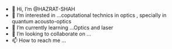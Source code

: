 - 👋 Hi, I’m @HAZRAT-SHAH
- 👀 I’m interested in ...coputational technics in optics , specially in quantum acousto-optics
- 🌱 I’m currently learning ...Optics and laser
- 💞️ I’m looking to collaborate on ...
- 📫 How to reach me ...

<!---
HAZRAT-SHAH/HAZRAT-SHAH is a ✨ special ✨ repository because its `README.md` (this file) appears on your GitHub profile.
You can click the Preview link to take a look at your changes.
--->
